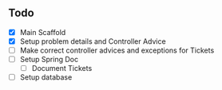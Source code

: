 ## Todo 
 - [X]  Main Scaffold
 - [X]  Setup problem details and Controller Advice
   - [ ] Make correct controller advices and exceptions for Tickets
 - [ ] Setup Spring Doc
   -  [ ] Document Tickets
 - [ ]  Setup database
